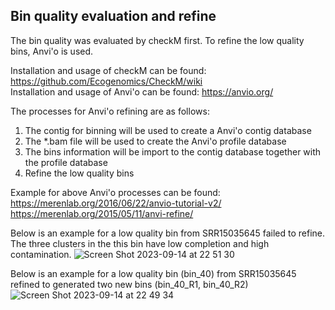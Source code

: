 ## Bin quality evaluation and refine
The bin quality was evaluated by checkM first. To refine the low quality bins, Anvi'o is used.

  Installation and usage of checkM can be found: https://github.com/Ecogenomics/CheckM/wiki  
  Installation and usage of Anvi'o can be found: https://anvio.org/

The processes for Anvi'o refining are as follows:

1. The contig for binning will be used to create a Anvi'o contig database
2. The *.bam file will be used to create the Anvi'o profile database
3. The bins information will be import to the contig database together with the profile database
4. Refine the low quality bins

Example for above Anvi'o processes can be found:  
  https://merenlab.org/2016/06/22/anvio-tutorial-v2/    
  https://merenlab.org/2015/05/11/anvi-refine/

Below is an example for a low quality bin from SRR15035645 failed to refine. The three clusters in the this bin have low completion and high contamination.
![Screen Shot 2023-09-14 at 22 51 30](https://github.com/danghongyu/Workflow_for_genome_resolved_analysis/assets/77089121/e243e4a4-8dd6-44da-9b56-5cb072179950)


Below is an example for a low quality bin (bin_40) from SRR15035645 refined to generated two new bins (bin_40_R1, bin_40_R2)
![Screen Shot 2023-09-14 at 22 49 34](https://github.com/danghongyu/Workflow_for_genome_resolved_analysis/assets/77089121/57a8ed09-b0e8-4d10-8f08-72dba855c9ac)


